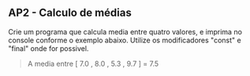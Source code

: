 ## AP2 - Calculo de médias

Crie um programa que calcula media entre quatro valores, e imprima no console conforme o exemplo abaixo. Utilize os
modificadores "const" e "final" onde for possivel.

> A media entre [ 7.0 , 8.0 , 5.3 , 9.7 ] = 7.5